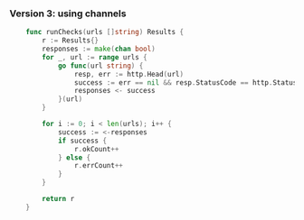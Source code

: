 ### Version 3: using channels

```go
	func runChecks(urls []string) Results {
		r := Results{}
		responses := make(chan bool)
		for _, url := range urls {
			go func(url string) {
				resp, err := http.Head(url)
				success := err == nil && resp.StatusCode == http.StatusOK
				responses <- success
			}(url)
		}

		for i := 0; i < len(urls); i++ {
			success := <-responses
			if success {
				r.okCount++
			} else {
				r.errCount++
			}
		}

		return r
	}
```

<span class="fragment current-only" data-code-focus="3,8"></span>
<span class="fragment current-only" data-code-focus="13"></span>

<!--
- no need to use locks
- less code
- better performance
-->
